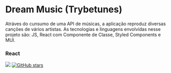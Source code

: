 # Dream Music (Trybetunes)

Atráves do cunsumo de uma API de músicas, a aplicação reproduz diversas canções de vários artistas. As tecnologias e linguagens envolvidas nesse projeto são: JS, React com Componente de Classe, Styled Components e MUI.

### React
<img src="https://img.shields.io/static/v1?label=Issues&message=0 open&color=ff0783&style=for-the-badge"/> <a href="https://github.com/Veronica-Alfr/Dream-Music/stargazers"><img alt="GitHub stars" src="https://img.shields.io/github/stars/Veronica-Alfr/Dream-Music?color=ff0783&style=flat-square"></a>
